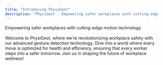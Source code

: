 ```yaml
---
title: "Introducing PhysiGest"
description: "PhysiGest - Empowering safer workplaces with cutting-edge motion technology and seamless connection"
---
```


<div class="px-4 py-4 font-semibold rounded-lg dark:bg-primary-700 backdrop-filter backdrop-blur border-2">
<div>Empowering safer workplaces with cutting-edge motion technology</div> </br><div class="font-medium">Welcome to PhysiGest, where we're revolutionizing workplace safety with our advanced gesture detection technology. Dive into a world where every move is optimized for health and efficiency, ensuring that every worker steps into a safer tomorrow. Join us in shaping the future of workplace wellness!</div></div>
